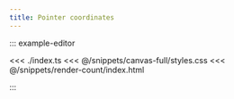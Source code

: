 ```yaml
---
title: Pointer coordinates
---
```


::: example-editor

<<< ./index.ts
<<< @/snippets/canvas-full/styles.css
<<< @/snippets/render-count/index.html

:::
